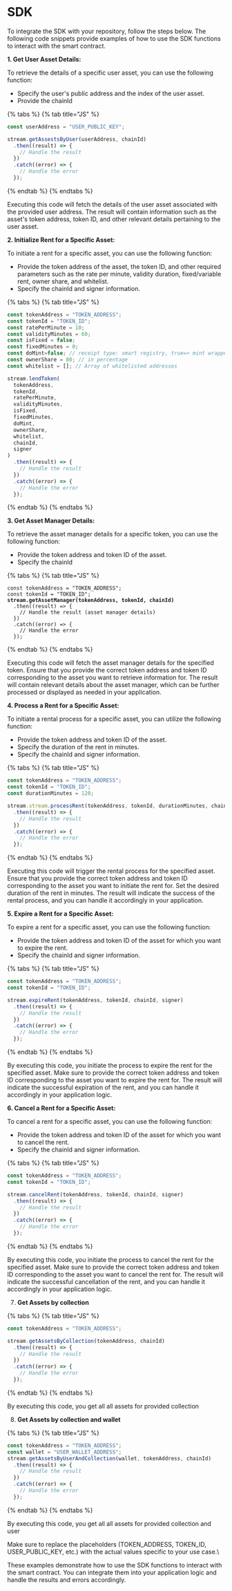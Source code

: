 # SDK

To integrate the SDK with your repository, follow the steps below. The following code snippets provide examples of how to use the SDK functions to interact with the smart contract.

**1. Get User Asset Details:**

To retrieve the details of a specific user asset, you can use the following function:

* Specify the user's public address and the index of the user asset.
* Provide the chainId&#x20;

{% tabs %}
{% tab title="JS" %}
```javascript
const userAddress = "USER_PUBLIC_KEY";

stream.getAssestsByUser(userAddress, chainId)
  .then((result) => {
    // Handle the result
  })
  .catch((error) => {
    // Handle the error
  });
```
{% endtab %}
{% endtabs %}

Executing this code will fetch the details of the user asset associated with the provided user address. The result will contain information such as the asset's token address, token ID, and other relevant details pertaining to the user asset.



**2. Initialize Rent for a Specific Asset:**

To initiate a rent for a specific asset, you can use the following function:

* Provide the token address of the asset, the token ID, and other required parameters such as the rate per minute, validity duration, fixed/variable rent, owner share, and whitelist.
* Specify the chainId and signer information.

{% tabs %}
{% tab title="JS" %}
```javascript
const tokenAddress = "TOKEN_ADDRESS";
const tokenId = "TOKEN_ID";
const ratePerMinute = 10;
const validityMinutes = 60;
const isFixed = false;
const fixedMinutes = 0;
const doMint=false; // receipt type: smart registry, true=> mint wrapped token
const ownerShare = 80; // in percentage
const whitelist = []; // Array of whitelisted addresses

stream.lendToken(
  tokenAddress,
  tokenId,
  ratePerMinute,
  validityMinutes,
  isFixed,
  fixedMinutes,
  doMint,
  ownerShare,
  whitelist,
  chainId,
  signer
)
  .then((result) => {
    // Handle the result
  })
  .catch((error) => {
    // Handle the error
  });
```
{% endtab %}
{% endtabs %}



**3. Get Asset Manager Details:**

To retrieve the asset manager details for a specific token, you can use the following function:

* Provide the token address and token ID of the asset.
* Specify the chainId&#x20;

{% tabs %}
{% tab title="JS" %}
<pre class="language-javascript"><code class="lang-javascript">const tokenAddress = "TOKEN_ADDRESS";
const tokenId = "TOKEN_ID";
<strong>stream.getAssetManager(tokenAddress, tokenId, chainId)
</strong>  .then((result) => {
    // Handle the result (asset manager details)
  })
  .catch((error) => {
    // Handle the error
  });
</code></pre>
{% endtab %}
{% endtabs %}

Executing this code will fetch the asset manager details for the specified token. Ensure that you provide the correct token address and token ID corresponding to the asset you want to retrieve information for. The result will contain relevant details about the asset manager, which can be further processed or displayed as needed in your application.



**4. Process a Rent for a Specific Asset:**

To initiate a rental process for a specific asset, you can utilize the following function:

* Provide the token address and token ID of the asset.
* Specify the duration of the rent in minutes.
* Specify the chainId and signer information.

{% tabs %}
{% tab title="JS" %}
```javascript
const tokenAddress = "TOKEN_ADDRESS";
const tokenId = "TOKEN_ID";
const durationMinutes = 120;

stream.stream.processRent(tokenAddress, tokenId, durationMinutes, chainId, signer)
  .then((result) => {
    // Handle the result
  })
  .catch((error) => {
    // Handle the error
  });
```
{% endtab %}
{% endtabs %}

Executing this code will trigger the rental process for the specified asset. Ensure that you provide the correct token address and token ID corresponding to the asset you want to initiate the rent for. Set the desired duration of the rent in minutes. The result will indicate the success of the rental process, and you can handle it accordingly in your application.



**5. Expire a Rent for a Specific Asset:**

To expire a rent for a specific asset, you can use the following function:

* Provide the token address and token ID of the asset for which you want to expire the rent.
* Specify the chainId and signer information.

{% tabs %}
{% tab title="JS" %}
```javascript
const tokenAddress = "TOKEN_ADDRESS";
const tokenId = "TOKEN_ID";

stream.expireRent(tokenAddress, tokenId, chainId, signer)
  .then((result) => {
    // Handle the result
  })
  .catch((error) => {
    // Handle the error
  });
```
{% endtab %}
{% endtabs %}

By executing this code, you initiate the process to expire the rent for the specified asset. Make sure to provide the correct token address and token ID corresponding to the asset you want to expire the rent for. The result will indicate the successful expiration of the rent, and you can handle it accordingly in your application logic.



**6. Cancel a Rent for a Specific Asset:**

To cancel a rent for a specific asset, you can use the following function:

* Provide the token address and token ID of the asset for which you want to cancel the rent.
* Specify the chainId and signer information.

{% tabs %}
{% tab title="JS" %}
```javascript
const tokenAddress = "TOKEN_ADDRESS";
const tokenId = "TOKEN_ID";

stream.cancelRent(tokenAddress, tokenId, chainId, signer)
  .then((result) => {
    // Handle the result
  })
  .catch((error) => {
    // Handle the error
  });
```
{% endtab %}
{% endtabs %}

By executing this code, you initiate the process to cancel the rent for the specified asset. Make sure to provide the correct token address and token ID corresponding to the asset you want to cancel the rent for. The result will indicate the successful cancellation of the rent, and you can handle it accordingly in your application logic.

7. **Get Assets by collection**

{% tabs %}
{% tab title="JS" %}
```javascript
const tokenAddress = "TOKEN_ADDRESS";

stream.getAssetsByCollection(tokenAddress, chainId)
  .then((result) => {
    // Handle the result
  })
  .catch((error) => {
    // Handle the error
  });
```
{% endtab %}
{% endtabs %}

By executing this code, you get all all assets for provided collection

8. **Get Assets by collection and wallet**

{% tabs %}
{% tab title="JS" %}
```javascript
const tokenAddress = "TOKEN_ADDRESS";
const wallet = "USER_WALLET_ADDRESS";
stream.getAssetsByUserAndCollection(wallet, tokenAddress, chainId)
  .then((result) => {
    // Handle the result
  })
  .catch((error) => {
    // Handle the error
  });
```
{% endtab %}
{% endtabs %}

By executing this code, you get all all assets for provided collection and user



Make sure to replace the placeholders (TOKEN\_ADDRESS, TOKEN\_ID, USER\_PUBLIC\_KEY, etc.) with the actual values specific to your use case.\


These examples demonstrate how to use the SDK functions to interact with the smart contract. You can integrate them into your application logic and handle the results and errors accordingly.
